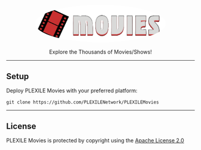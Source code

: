 <p align="center">
<kbd>
   <img src="/assets/images/banner.png" alt="PLEXILE Movies" style="border-radius: 50%; width: 350px;height: auto;">
</kbd>
</p>

<p align="center">Explore the Thousands of Movies/Shows!</p>

---

## Setup

Deploy PLEXILE Movies with your preferred platform:

```
git clone https://github.com/PLEXILENetwork/PLEXILEMovies
```

---

## License

PLEXILE Movies is protected by copyright using the [Apache License 2.0](./LICENSE)
